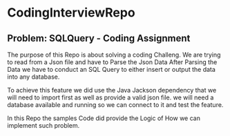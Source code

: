 # CodingInterviewRepo
## Problem: SQLQuery - Coding Assignment

The purpose of this Repo is about solving a coding Challeng.
We are trying to read from a Json file and have to Parse the Json Data
After Parsing the Data we have to conduct an SQL Query to either insert or output the data into any database.

To achieve this feature we did use the Java Jackson dependency that we will need to import first as well as provide a valid json file.
we will need a database available and running so we can connect to it and test the feature.

In this Repo the samples Code did provide the Logic of How we can implement such problem.
